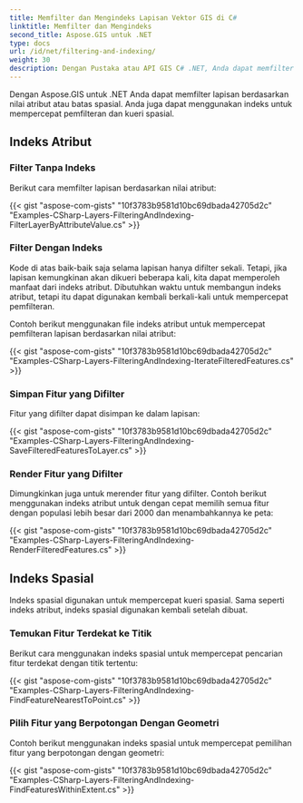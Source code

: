 ```yaml
---
title: Memfilter dan Mengindeks Lapisan Vektor GIS di C#
linktitle: Memfilter dan Mengindeks
second_title: Aspose.GIS untuk .NET
type: docs
url: /id/net/filtering-and-indexing/
weight: 30
description: Dengan Pustaka atau API GIS C# .NET, Anda dapat memfilter lapisan vektor GIS berdasarkan nilai atribut atau batas spasial. Anda juga dapat menggunakan indeks untuk mempercepat pemfilteran dan kueri spasial.
---
```


Dengan Aspose.GIS untuk .NET Anda dapat memfilter lapisan berdasarkan nilai atribut atau batas spasial. Anda juga dapat menggunakan indeks untuk mempercepat pemfilteran dan kueri spasial.
## **Indeks Atribut**
### **Filter Tanpa Indeks**
Berikut cara memfilter lapisan berdasarkan nilai atribut:

{{< gist "aspose-com-gists" "10f3783b9581d10bc69dbada42705d2c" "Examples-CSharp-Layers-FilteringAndIndexing-FilterLayerByAttributeValue.cs" >}}
### **Filter Dengan Indeks**
Kode di atas baik-baik saja selama lapisan hanya difilter sekali. Tetapi, jika lapisan kemungkinan akan dikueri beberapa kali, kita dapat memperoleh manfaat dari indeks atribut. Dibutuhkan waktu untuk membangun indeks atribut, tetapi itu dapat digunakan kembali berkali-kali untuk mempercepat pemfilteran.

Contoh berikut menggunakan file indeks atribut untuk mempercepat pemfilteran lapisan berdasarkan nilai atribut:

{{< gist "aspose-com-gists" "10f3783b9581d10bc69dbada42705d2c" "Examples-CSharp-Layers-FilteringAndIndexing-IterateFilteredFeatures.cs" >}}
### **Simpan Fitur yang Difilter**
Fitur yang difilter dapat disimpan ke dalam lapisan:

{{< gist "aspose-com-gists" "10f3783b9581d10bc69dbada42705d2c" "Examples-CSharp-Layers-FilteringAndIndexing-SaveFilteredFeaturesToLayer.cs" >}}
### **Render Fitur yang Difilter**
Dimungkinkan juga untuk merender fitur yang difilter. Contoh berikut menggunakan indeks atribut untuk dengan cepat memilih semua fitur dengan populasi lebih besar dari 2000 dan menambahkannya ke peta:

{{< gist "aspose-com-gists" "10f3783b9581d10bc69dbada42705d2c" "Examples-CSharp-Layers-FilteringAndIndexing-RenderFilteredFeatures.cs" >}}
## **Indeks Spasial**
Indeks spasial digunakan untuk mempercepat kueri spasial. Sama seperti indeks atribut, indeks spasial digunakan kembali setelah dibuat.
### **Temukan Fitur Terdekat ke Titik**
Berikut cara menggunakan indeks spasial untuk mempercepat pencarian fitur terdekat dengan titik tertentu:

{{< gist "aspose-com-gists" "10f3783b9581d10bc69dbada42705d2c" "Examples-CSharp-Layers-FilteringAndIndexing-FindFeatureNearestToPoint.cs" >}}
### **Pilih Fitur yang Berpotongan Dengan Geometri**
Contoh berikut menggunakan indeks spasial untuk mempercepat pemilihan fitur yang berpotongan dengan geometri:

{{< gist "aspose-com-gists" "10f3783b9581d10bc69dbada42705d2c" "Examples-CSharp-Layers-FilteringAndIndexing-FindFeaturesWithinExtent.cs" >}}
